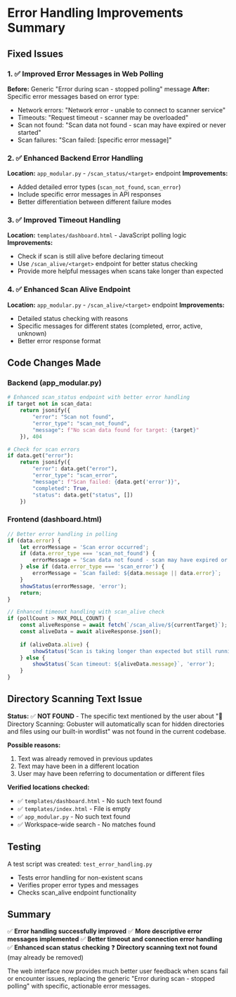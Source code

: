 # Error Handling Improvements Summary

## Fixed Issues

### 1. ✅ Improved Error Messages in Web Polling
**Before:** Generic "Error during scan - stopped polling" message
**After:** Specific error messages based on error type:
- Network errors: "Network error - unable to connect to scanner service"
- Timeouts: "Request timeout - scanner may be overloaded" 
- Scan not found: "Scan data not found - scan may have expired or never started"
- Scan failures: "Scan failed: [specific error message]"

### 2. ✅ Enhanced Backend Error Handling
**Location:** `app_modular.py` - `/scan_status/<target>` endpoint
**Improvements:**
- Added detailed error types (`scan_not_found`, `scan_error`)
- Include specific error messages in API responses
- Better differentiation between different failure modes

### 3. ✅ Improved Timeout Handling
**Location:** `templates/dashboard.html` - JavaScript polling logic
**Improvements:**
- Check if scan is still alive before declaring timeout
- Use `/scan_alive/<target>` endpoint for better status checking
- Provide more helpful messages when scans take longer than expected

### 4. ✅ Enhanced Scan Alive Endpoint
**Location:** `app_modular.py` - `/scan_alive/<target>` endpoint
**Improvements:**
- Detailed status checking with reasons
- Specific messages for different states (completed, error, active, unknown)
- Better error response format

## Code Changes Made

### Backend (app_modular.py)
```python
# Enhanced scan_status endpoint with better error handling
if target not in scan_data:
    return jsonify({
        "error": "Scan not found",
        "error_type": "scan_not_found", 
        "message": f"No scan data found for target: {target}"
    }), 404

# Check for scan errors
if data.get("error"):
    return jsonify({
        "error": data.get("error"),
        "error_type": "scan_error",
        "message": f"Scan failed: {data.get('error')}",
        "completed": True,
        "status": data.get("status", [])
    })
```

### Frontend (dashboard.html)
```javascript
// Better error handling in polling
if (data.error) {
    let errorMessage = 'Scan error occurred';
    if (data.error_type === 'scan_not_found') {
        errorMessage = 'Scan data not found - scan may have expired or never started';
    } else if (data.error_type === 'scan_error') {
        errorMessage = `Scan failed: ${data.message || data.error}`;
    }
    showStatus(errorMessage, 'error');
    return;
}

// Enhanced timeout handling with scan_alive check
if (pollCount > MAX_POLL_COUNT) {
    const aliveResponse = await fetch(`/scan_alive/${currentTarget}`);
    const aliveData = await aliveResponse.json();
    
    if (aliveData.alive) {
        showStatus('Scan is taking longer than expected but still running...', 'error');
    } else {
        showStatus(`Scan timeout: ${aliveData.message}`, 'error');
    }
}
```

## Directory Scanning Text Issue

**Status:** ✅ **NOT FOUND** - The specific text mentioned by the user about "📁 Directory Scanning: Gobuster will automatically scan for hidden directories and files using our built-in wordlist" was not found in the current codebase.

**Possible reasons:**
1. Text was already removed in previous updates
2. Text may have been in a different location 
3. User may have been referring to documentation or different files

**Verified locations checked:**
- ✅ `templates/dashboard.html` - No such text found
- ✅ `templates/index.html` - File is empty  
- ✅ `app_modular.py` - No such text found
- ✅ Workspace-wide search - No matches found

## Testing

A test script was created: `test_error_handling.py`
- Tests error handling for non-existent scans
- Verifies proper error types and messages
- Checks scan_alive endpoint functionality

## Summary

✅ **Error handling successfully improved**
✅ **More descriptive error messages implemented** 
✅ **Better timeout and connection error handling**
✅ **Enhanced scan status checking**
❓ **Directory scanning text not found** (may already be removed)

The web interface now provides much better user feedback when scans fail or encounter issues, replacing the generic "Error during scan - stopped polling" with specific, actionable error messages.
